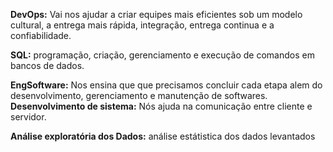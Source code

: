 <b>DevOps:</b> Vai nos ajudar a criar equipes mais eficientes sob um modelo cultural, a entrega mais rápida, integração, entrega continua e a confiabilidade.

<b>SQL:</b> programação, criação, gerenciamento e execução de comandos em bancos de dados.

<b>EngSoftware:</b> Nos ensina que que precisamos concluir cada etapa alem do desenvolvimento, gerenciamento e manutenção de softwares.                                                                                                                                                                                                       
<b>Desenvolvimento de sistema:</b> Nós ajuda na comunicação entre cliente e servidor.

<b>Análise exploratória dos Dados:</b> análise estátistica dos dados levantados
